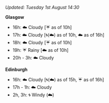 *Updated: Tuesday 1st August 14:30*

**Glasgow**

* 16h: :cloud: Cloudy [:umbrella: as of 10h]
* 17h: :cloud: Cloudy [:cyclone:(:cloud:) as of 10h, :cloud: as of 16h]
* 18h: :cloud: Cloudy [:umbrella: as of 10h]
* 19h: :umbrella: Rainy [:cloud: as of 10h]
* 20h - 3h: :cloud: Cloudy

**Edinburgh**

* 16h: :cloud: Cloudy [:cyclone:(:cloud:) as of 15h, :umbrella: as of 16h]
* 17h - 1h: :cloud: Cloudy
* 2h, 3h: :cyclone: Windy (:cloud:)
